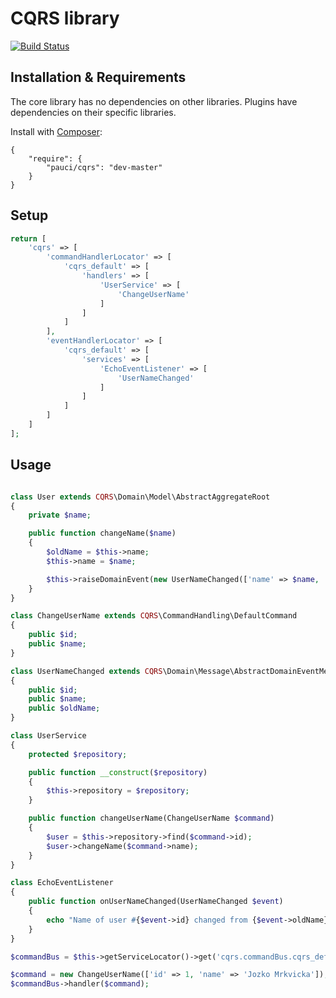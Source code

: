 # CQRS library

[![Build Status](https://travis-ci.org/pauci/cqrs.svg?branch=master)](https://travis-ci.org/pauci/cqrs)

## Installation & Requirements

The core library has no dependencies on other libraries. Plugins have dependencies on their specific libraries.

Install with [Composer](http://getcomposer.org):

    {
        "require": {
            "pauci/cqrs": "dev-master"
        }
    }

## Setup
```php
return [
    'cqrs' => [
        'commandHandlerLocator' => [
            'cqrs_default' => [
                'handlers' => [
                    'UserService' => [
                        'ChangeUserName'
                    ]
                ]
            ]
        ],
        'eventHandlerLocator' => [
            'cqrs_default' => [
                'services' => [
                    'EchoEventListener' => [
                        'UserNameChanged'
                    ]
                ]
            ]
        ]
    ]
];
```



## Usage

```php

class User extends CQRS\Domain\Model\AbstractAggregateRoot
{
    private $name;

    public function changeName($name)
    {
        $oldName = $this->name;
        $this->name = $name;

        $this->raiseDomainEvent(new UserNameChanged(['name' => $name, 'oldName' => $name]));
    }
}

class ChangeUserName extends CQRS\CommandHandling\DefaultCommand
{
    public $id;
    public $name;
}

class UserNameChanged extends CQRS\Domain\Message\AbstractDomainEventMessage
{
    public $id;
    public $name;
    public $oldName;
}

class UserService
{
    protected $repository;

    public function __construct($repository)
    {
        $this->repository = $repository;
    }

    public function changeUserName(ChangeUserName $command)
    {
        $user = $this->repository->find($command->id);
        $user->changeName($command->name);
    }
}

class EchoEventListener
{
    public function onUserNameChanged(UserNameChanged $event)
    {
        echo "Name of user #{$event->id} changed from {$event->oldName} to {$event->name}.\n";
    }
}

$commandBus = $this->getServiceLocator()->get('cqrs.commandBus.cqrs_default');

$command = new ChangeUserName(['id' => 1, 'name' => 'Jozko Mrkvicka']);
$commandBus->handler($command);
```
